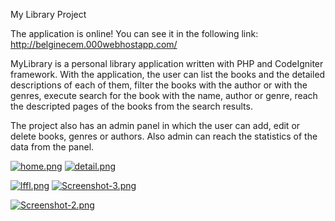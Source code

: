 My Library Project

The application is online! You can see it in the following link:
http://belginecem.000webhostapp.com/


MyLibrary is a personal library application written with PHP and CodeIgniter framework. 
With the application, the user can list the books and the detailed descriptions of each of them, 
filter the books with the author or with the genres,
execute search for the book with the name, author or genre,
reach the descripted pages of the books from the search results.

The project also has an admin panel in which the user can 
add, edit or delete books, genres or authors. Also admin can reach the statistics of the data from the panel.



[![home.png](https://i.postimg.cc/PrRT9t2t/home.png)](https://postimg.cc/BXHr1fry)
[![detail.png](https://i.postimg.cc/SRH1Ltfp/detail.png)](https://postimg.cc/30CZY1qL)


[![lffl.png](https://i.postimg.cc/GpqVytWG/lffl.png)](https://postimg.cc/VS0KyfLk)
[![Screenshot-3.png](https://i.postimg.cc/rpv9PttS/Screenshot-3.png)](https://postimg.cc/rdNWdsjm)


[![Screenshot-2.png](https://i.postimg.cc/7LF7Xnrk/Screenshot-2.png)](https://postimg.cc/WD7h1r4W)
